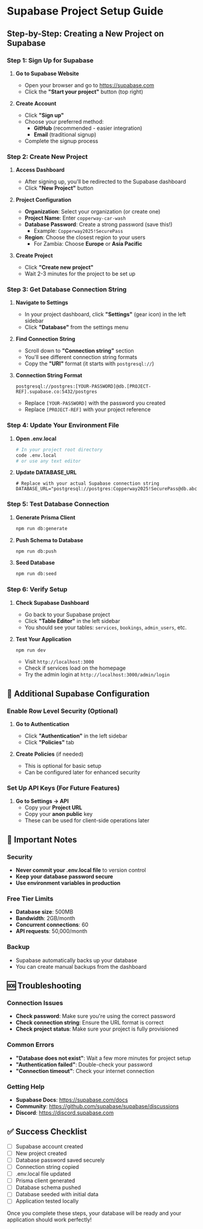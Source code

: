# Supabase Project Setup Guide

## Step-by-Step: Creating a New Project on Supabase

### Step 1: Sign Up for Supabase
1. **Go to Supabase Website**
   - Open your browser and go to https://supabase.com
   - Click the **"Start your project"** button (top right)

2. **Create Account**
   - Click **"Sign up"**
   - Choose your preferred method:
     - **GitHub** (recommended - easier integration)
     - **Email** (traditional signup)
   - Complete the signup process

### Step 2: Create New Project
1. **Access Dashboard**
   - After signing up, you'll be redirected to the Supabase dashboard
   - Click **"New Project"** button

2. **Project Configuration**
   - **Organization**: Select your organization (or create one)
   - **Project Name**: Enter `copperway-car-wash`
   - **Database Password**: Create a strong password (save this!)
     - Example: `Copperway2025!SecurePass`
   - **Region**: Choose the closest region to your users
     - For Zambia: Choose **Europe** or **Asia Pacific**

3. **Create Project**
   - Click **"Create new project"**
   - Wait 2-3 minutes for the project to be set up

### Step 3: Get Database Connection String
1. **Navigate to Settings**
   - In your project dashboard, click **"Settings"** (gear icon) in the left sidebar
   - Click **"Database"** from the settings menu

2. **Find Connection String**
   - Scroll down to **"Connection string"** section
   - You'll see different connection string formats
   - Copy the **"URI"** format (it starts with `postgresql://`)

3. **Connection String Format**
   ```
   postgresql://postgres:[YOUR-PASSWORD]@db.[PROJECT-REF].supabase.co:5432/postgres
   ```
   - Replace `[YOUR-PASSWORD]` with the password you created
   - Replace `[PROJECT-REF]` with your project reference

### Step 4: Update Your Environment File
1. **Open .env.local**
   ```bash
   # In your project root directory
   code .env.local
   # or use any text editor
   ```

2. **Update DATABASE_URL**
   ```env
   # Replace with your actual Supabase connection string
   DATABASE_URL="postgresql://postgres:Copperway2025!SecurePass@db.abcdefghijklmnop.supabase.co:5432/postgres"
   ```

### Step 5: Test Database Connection
1. **Generate Prisma Client**
   ```bash
   npm run db:generate
   ```

2. **Push Schema to Database**
   ```bash
   npm run db:push
   ```

3. **Seed Database**
   ```bash
   npm run db:seed
   ```

### Step 6: Verify Setup
1. **Check Supabase Dashboard**
   - Go back to your Supabase project
   - Click **"Table Editor"** in the left sidebar
   - You should see your tables: `services`, `bookings`, `admin_users`, etc.

2. **Test Your Application**
   ```bash
   npm run dev
   ```
   - Visit `http://localhost:3000`
   - Check if services load on the homepage
   - Try the admin login at `http://localhost:3000/admin/login`

## 🔧 Additional Supabase Configuration

### Enable Row Level Security (Optional)
1. **Go to Authentication**
   - Click **"Authentication"** in the left sidebar
   - Click **"Policies"** tab

2. **Create Policies** (if needed)
   - This is optional for basic setup
   - Can be configured later for enhanced security

### Set Up API Keys (For Future Features)
1. **Go to Settings → API**
   - Copy your **Project URL**
   - Copy your **anon public** key
   - These can be used for client-side operations later

## 🚨 Important Notes

### Security
- **Never commit your .env.local file** to version control
- **Keep your database password secure**
- **Use environment variables in production**

### Free Tier Limits
- **Database size**: 500MB
- **Bandwidth**: 2GB/month
- **Concurrent connections**: 60
- **API requests**: 50,000/month

### Backup
- Supabase automatically backs up your database
- You can create manual backups from the dashboard

## 🆘 Troubleshooting

### Connection Issues
- **Check password**: Make sure you're using the correct password
- **Check connection string**: Ensure the URL format is correct
- **Check project status**: Make sure your project is fully provisioned

### Common Errors
- **"Database does not exist"**: Wait a few more minutes for project setup
- **"Authentication failed"**: Double-check your password
- **"Connection timeout"**: Check your internet connection

### Getting Help
- **Supabase Docs**: https://supabase.com/docs
- **Community**: https://github.com/supabase/supabase/discussions
- **Discord**: https://discord.supabase.com

## ✅ Success Checklist

- [ ] Supabase account created
- [ ] New project created
- [ ] Database password saved securely
- [ ] Connection string copied
- [ ] .env.local file updated
- [ ] Prisma client generated
- [ ] Database schema pushed
- [ ] Database seeded with initial data
- [ ] Application tested locally

Once you complete these steps, your database will be ready and your application should work perfectly!
